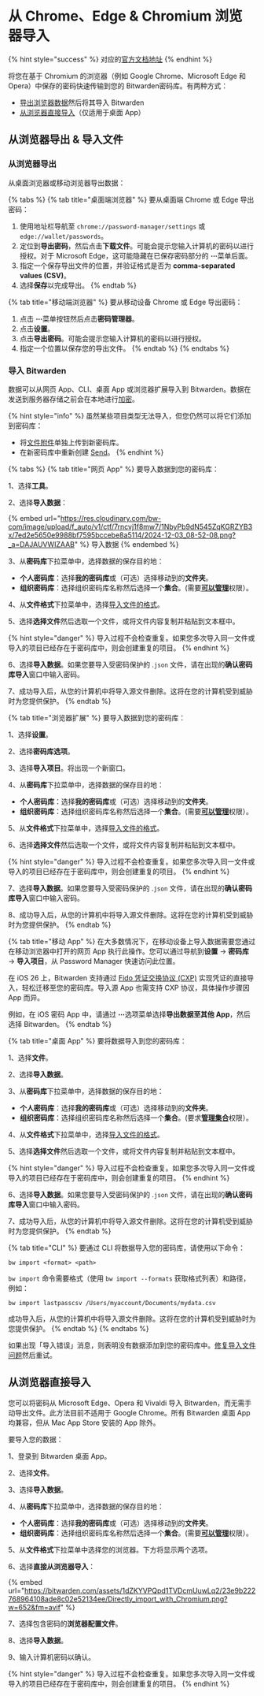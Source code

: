 # 从 Chrome、Edge & Chromium 浏览器导入

{% hint style="success" %}
对应的[官方文档地址](https://bitwarden.com/help/import-from-chrome/)
{% endhint %}

将您在基于 Chromium 的浏览器（例如 Google Chrome、Microsoft Edge 和 Opera）中保存的密码快速传输到您的 Bitwarden密码库。有两种方式：

* [导出浏览器数据](import-data-from-chrome.md#export-from-your-browser)然后将其导入 Bitwarden
* [从浏览器直接导入](import-data-from-chrome.md#import-directly-from-browser)（仅适用于桌面 App）

## 从浏览器导出 & 导入文件 <a href="#export-and-import-a-file-from-your-browser" id="export-and-import-a-file-from-your-browser"></a>

### 从浏览器导出 <a href="#export-from-your-browser" id="export-from-your-browser"></a>

从桌面浏览器或移动浏览器导出数据：

{% tabs %}
{% tab title="桌面端浏览器" %}
要从桌面端 Chrome 或 Edge 导出密码：

1. 使用地址栏导航至 `chrome://password-manager/settings` 或 `edge://wallet/passwords`。
2. 定位到**导出密码**，然后点击**下载文件**。可能会提示您输入计算机的密码以进行授权。对于 Microsoft Edge，这可能隐藏在已保存密码部分的 **⋯**&#x83DC;单后面。
3. 指定一个保存导出文件的位置，并验证格式是否为 **comma-separated values (CSV)**。
4. 选择**保存**以完成导出。
{% endtab %}

{% tab title="移动端浏览器" %}
要从移动设备 Chrome 或 Edge 导出密码：

1. 点击 **⋯**&#x83DC;单按钮然后点击**密码管理器**。
2. 点击**设置**。
3. 点击**导出密码**。可能会提示您输入计算机的密码以进行授权。
4. 指定一个位置以保存您的导出文件。
{% endtab %}
{% endtabs %}

### 导入 Bitwarden <a href="#import-to-bitwarden" id="import-to-bitwarden"></a>

数据可以从网页 App、CLI、桌面 App 或浏览器扩展导入到 Bitwarden。数据在发送到服务器存储之前会在本地进行[加密](../../../security/encryption/encryption-protocols.md)。

{% hint style="info" %}
虽然某些项目类型无法导入，但您仍然可以将它们添加到密码库：

* 将[文件附件](../../../your-vault/file-attachments.md)单独上传到新密码库。
* 在新密码库中重新创建 [Send](../../../bitwarden-send/about-send.md)。
{% endhint %}

{% tabs %}
{% tab title="网页 App" %}
要导入数据到您的密码库：

1、选择**工具**。

2、选择**导入数据**：

{% embed url="https://res.cloudinary.com/bw-com/image/upload/f_auto/v1/ctf/7rncvj1f8mw7/1NbyPb9dN545ZqKGRZYB3x/7ed2e5650e9988bf7595bccebe8a5114/2024-12-03_08-52-08.png?_a=DAJAUVWIZAAB" %}
导入数据
{% endembed %}

3、从**密码库**下拉菜单中，选择数据的保存目的地：

* **个人密码库**：选择**我的密码库**或（可选）选择移动到的**文件夹**。
* **组织密码库**：选择组织密码库名称然后选择一个**集合**。(需要[**可以管理**](../../../admin-console/manage-shared-items/collections/about-collections.md#collections-permissions)权限）。

4、从**文件格式**下拉菜单中，选择[导入文件的格式](../../../import-export/import-and-export-faqs.md#q-what-file-formats-does-bitwarden-support-for-import)。

5、选择**选择文件**然后选取一个文件，或将文件内容复制并粘贴到文本框中。

{% hint style="danger" %}
导入过程不会检查重复。如果您多次导入同一文件或导入的项目已经存在于密码库中，则会创建重复的项目。
{% endhint %}

6、选择**导入数据**。如果您要导入受密码保护的 .`json` 文件，请在出现的**确认密码库导入**窗口中输入密码。

7、成功导入后，从您的计算机中将导入源文件删除。这将在您的计算机受到威胁时为您提供保护。
{% endtab %}

{% tab title="浏览器扩展" %}
要导入数据到您的密码库：

1、选择**设置**。

2、选择**密码库选项**。

3、选择**导入项目**。将出现一个新窗口。

4、从**密码库**下拉菜单中，选择数据的保存目的地：

* **个人密码库**：选择**我的密码库**或（可选）选择移动到的**文件夹**。
* **组织密码库**：选择组织密码库名称然后选择一个**集合**。(需要[**可以管理**](../../../admin-console/manage-shared-items/collections/about-collections.md#collections-permissions)权限）。

5、从**文件格式**下拉菜单中，选择[导入文件的格式](../../../import-export/import-and-export-faqs.md#q-what-file-formats-does-bitwarden-support-for-import)。

6、选择**选择文件**然后选取一个文件，或将文件内容复制并粘贴到文本框中。

{% hint style="danger" %}
导入过程不会检查重复。如果您多次导入同一文件或导入的项目已经存在于密码库中，则会创建重复的项目。
{% endhint %}

7、选择**导入数据**。如果您要导入受密码保护的 .`json` 文件，请在出现的**确认密码库导入**窗口中输入密码。

8、成功导入后，从您的计算机中将导入源文件删除。这将在您的计算机受到威胁时为您提供保护。
{% endtab %}

{% tab title="移动 App" %}
在大多数情况下，在移动设备上导入数据需要您通过在移动浏览器中打开的网页 App 执行此操作。您可以通过导航到**设置** → **密码库** → **导入项目**，从 Password Manager 快速访问此位置。

在 iOS 26 上，Bitwarden 支持通过 [Fido 凭证交换协议 (CXP)](https://fidoalliance.org/specifications-credential-exchange-specifications) 实现凭证的直接导入，轻松迁移至您的密码库。导入源 App 也需支持 CXP 协议，具体操作步骤因 App 而异。

例如，在 iOS 密码 App 中，请通过 **⋯**&#x9009;项菜单选择**导出数据至其他 App**，然后选择 Bitwarden。
{% endtab %}

{% tab title="桌面 App" %}
要将数据导入到您的密码库：

1、选择**文件**。

2、选择**导入数据**。

3、从**密码库**下拉菜单中，选择数据的保存目的地：

* **个人密码库**：选择**我的密码库**或（可选）选择移动到的**文件夹**。
* **组织密码库**：选择组织密码库名称然后选择一个**集合**。(要求[**管理集合**](../../../admin-console/manage-shared-items/collections/about-collections.md#collections-permissions)权限）。

4、从**文件格式**下拉菜单中，选择[导入文件的格式](../../../import-export/import-and-export-faqs.md#q-what-file-formats-does-bitwarden-support-for-import)。

5、选择**选择文件**然后选取一个文件，或将文件内容复制并粘贴到文本框中。

{% hint style="danger" %}
导入过程不会检查重复。如果您多次导入同一文件或导入的项目已经存在于密码库中，则会创建重复的项目。
{% endhint %}

6、选择**导入数据**。如果您要导入受密码保护的 .`json` 文件，请在出现的**确认密码库导入**窗口中输入密码。

7、成功导入后，从您的计算机中将导入源文件删除。这将在您的计算机受到威胁时为您提供保护。
{% endtab %}

{% tab title="CLI" %}
要通过 CLI 将数据导入您的密码库，请使用以下命令：

```shell
bw import <format> <path>
```

`bw import` 命令需要格式（使用 `bw import --formats` 获取格式列表）和路径，例如：

```shell
bw import lastpasscsv /Users/myaccount/Documents/mydata.csv
```

成功导入后，从您的计算机中将导入源文件删除。这将在您的计算机受到威胁时为您提供保护。
{% endtab %}
{% endtabs %}

如果出现「导入错误」消息，则表明没有数据添加到您的密码库中。[修复导入文件问题](../import-data.md#troubleshoot-import-errors)然后重试。

## 从浏览器直接导入 <a href="#import-directly-from-browser" id="import-directly-from-browser"></a>

您可以将密码从 Microsoft Edge、Opera 和 Vivaldi 导入 Bitwarden，而无需手动导出文件。此方法目前不适用于 Google Chrome。所有 Bitwarden 桌面 App 均兼容，但从 Mac App Store 安装的 App 除外。

要导入您的数据：

1、登录到 Bitwarden 桌面 App。

2、选择**文件**。

3、选择**导入数据**。

4、从**密码库**下拉菜单中，选择数据的保存目的地：

* **个人密码库**：选择**我的密码库**或（可选）选择移动到的**文件夹**。
* **组织密码库**：选择组织密码库名称然后选择一个**集合**。(需要[**可以管理**](../../../admin-console/manage-shared-items/collections/about-collections.md#collections-permissions)权限）。

5、从**文件格式**下拉菜单中选择您的浏览器。下方将显示两个选项。

6、选择**直接从浏览器导入**：

{% embed url="https://bitwarden.com/assets/1dZKYVPQpd1TVDcmUuwLq2/23e9b222768964108ade8c02e52134ee/Directly_import_with_Chromium.png?w=652&fm=avif" %}

7、选择包含密码的**浏览器配置文件**。

8、选择**导入数据**。

9、输入计算机密码以确认。

{% hint style="danger" %}
导入过程不会检查重复。如果您多次导入同一文件或导入的项目已经存在于密码库中，则会创建重复的项目。
{% endhint %}

